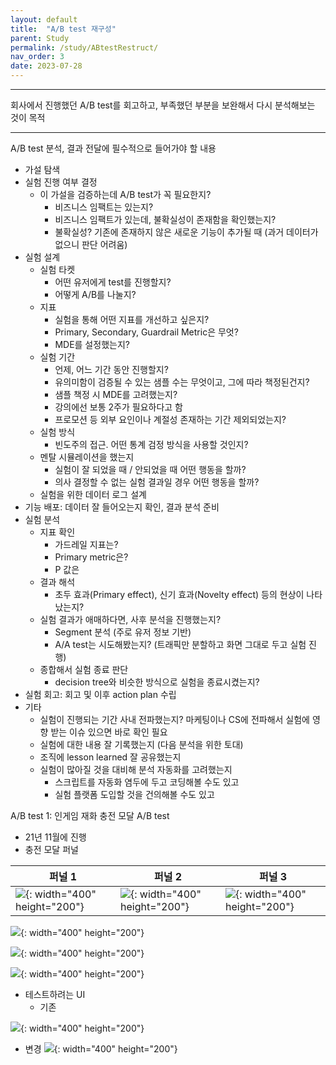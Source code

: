```yaml
---
layout: default
title:  "A/B test 재구성"
parent: Study
permalink: /study/ABtestRestruct/
nav_order: 3
date: 2023-07-28
---
```


***

회사에서 진행했던 A/B test를 회고하고, 부족했던 부분을 보완해서 다시 분석해보는 것이 목적

***


A/B test 분석, 결과 전달에 필수적으로 들어가야 할 내용

- 가설 탐색
- 실험 진행 여부 결정
  - 이 가설을 검증하는데 A/B test가 꼭 필요한지?
    - 비즈니스 임팩트는 있는지?
    - 비즈니스 임팩트가 있는데, 불확실성이 존재함을 확인했는지?
    - 불확실성? 기존에 존재하지 않은 새로운 기능이 추가될 때 (과거 데이터가 없으니 판단 어려움)
- 실험 설계
  - 실험 타켓
    - 어떤 유저에게 test를 진행할지?
    - 어떻게 A/B를 나눌지?
  - 지표
    - 실험을 통해 어떤 지표를 개선하고 싶은지?
    - Primary, Secondary, Guardrail Metric은 무엇?
    - MDE를 설정했는지?
  - 실험 기간
    - 언제, 어느 기간 동안 진행할지?
    - 유의미함이 검증될 수 있는 샘플 수는 무엇이고, 그에 따라 책정된건지?
    - 샘플 책정 시 MDE를 고려했는지?
    - 강의에선 보통 2주가 필요하다고 함
    - 프로모션 등 외부 요인이나 계절성 존재하는 기간 제외되었는지?
  - 실험 방식
    - 빈도주의 접근. 어떤 통계 검정 방식을 사용할 것인지?
  - 멘탈 시뮬레이션을 했는지
    - 실험이 잘 되었을 때 / 안되었을 때 어떤 행동을 할까?
    - 의사 결정할 수 없는 실험 결과일 경우 어떤 행동을 할까?
  - 실험을 위한 데이터 로그 설계
- 기능 배포: 데이터 잘 들어오는지 확인, 결과 분석 준비
- 실험 분석
  - 지표 확인
    - 가드레일 지표는?
    - Primary metric은?
    - P 값은
  - 결과 해석
    - 초두 효과(Primary effect), 신기 효과(Novelty effect) 등의 현상이 나타났는지?
  - 실험 결과가 애매하다면, 사후 분석을 진행했는지?
    - Segment 분석 (주로 유저 정보 기반)
    - A/A test는 시도해봤는지? (트래픽만 분할하고 화면 그대로 두고 실험 진행)
  - 종합해서 실험 종료 판단
    - decision tree와 비슷한 방식으로 실험을 종료시켰는지?
- 실험 회고: 회고 및 이후 action plan 수립
- 기타
  - 실험이 진행되는 기간 사내 전파했는지? 마케팅이나 CS에 전파해서 실험에 영향 받는 이슈 있으면 바로 확인 필요
  - 실험에 대한 내용 잘 기록했는지 (다음 분석을 위한 토대)
  - 조직에 lesson learned 잘 공유했는지
  - 실험이 많아질 것을 대비해 분석 자동화를 고려했는지
    - 스크립트를 자동화 염두에 두고 코딩해볼 수도 있고
    - 실험 플랫폼 도입할 것을 건의해볼 수도 있고


A/B test 1: 인게임 재화 충전 모달 A/B test

- 21년 11월에 진행
- 충전 모달 퍼널

| 퍼널 1                                       | 퍼널 2                                       | 퍼널 3                                       |
|----------------------------------------------|----------------------------------------------|----------------------------------------------|
| ![](https://s-seo.github.io/assets/images/post_ABtestRestruct_1.png){: width="400" height="200"} | ![](https://s-seo.github.io/assets/images/post_ABtestRestruct_2.png){: width="400" height="200"} | ![](https://s-seo.github.io/assets/images/post_ABtestRestruct_3.png){: width="400" height="200"} |

![](https://s-seo.github.io/assets/images/post_ABtestRestruct_1.png){: width="400" height="200"}

![](https://s-seo.github.io/assets/images/post_ABtestRestruct_2.png){: width="400" height="200"}

![](https://s-seo.github.io/assets/images/post_ABtestRestruct_3.png){: width="400" height="200"}

- 테스트하려는 UI
  - 기존

![](https://s-seo.github.io/assets/images/post_ABtestRestruct_4.png){: width="400" height="200"}

  - 변경
![](https://s-seo.github.io/assets/images/post_ABtestRestruct_5.png){: width="400" height="200"}







